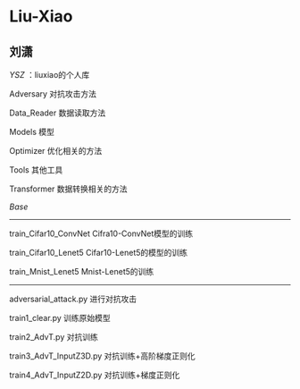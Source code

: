 # Liu-Xiao
刘潇
---

_YSZ_ ：liuxiao的个人库 

Adversary   对抗攻击方法

Data_Reader   数据读取方法 

Models    模型

Optimizer   优化相关的方法

Tools   其他工具
 
Transformer   数据转换相关的方法

_Base_

---

train_Cifar10_ConvNet   Cifra10-ConvNet模型的训练

train_Cifar10_Lenet5    Cifar10-Lenet5的模型的训练

train_Mnist_Lenet5    Mnist-Lenet5的训练

---

adversarial_attack.py   进行对抗攻击

train1_clear.py   训练原始模型

train2_AdvT.py    对抗训练

train3_AdvT_InputZ3D.py   对抗训练+高阶梯度正则化

train4_AdvT_InputZ2D.py   对抗训练+梯度正则化
